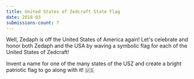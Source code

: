 ```yaml
---
title: United States of Zedcraft State Flag
date: 2018-03
submissions-count: 7
---
```

Well, Zedaph is off the United States of America again! Let's celebrate and honor both Zedaph and the USA by waving a symbolic flag for each of the United States of Zedcraft!

Invent a name for one of the many states of the USZ and create a bright patriotic flag to go along with it! 🇺🇸
